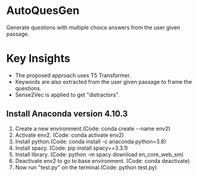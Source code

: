 # AutoQuesGen
Generate questions with multiple choice answers from the user given passage.

# Key Insights

- The proposed approach uses T5 Transformer.
- Keywords are also extracted from the user given passage to frame the questions.
- Sense2Vec is applied to get "distractors".


## Install Anaconda version 4.10.3

1. Create a new environment.(Code: conda create --name env2)
2. Activate env2. (Code: conda activate env2)
3. Install python.(Code: conda install -c anaconda python=3.8)
4. Install spacy. (Code: pip install spacy==3.3.1)
4. Install library. (Code: python -m spacy download en_core_web_sm)
4. Deactivate env2 to go to base environment. (Code: conda deactivate)
5. Now run "test.py" on the terminal.(Code: python test.py)
